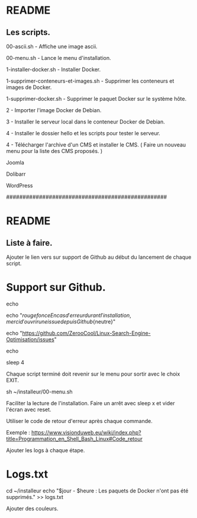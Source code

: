 # README
## Les scripts.

00-ascii.sh - Affiche une image ascii.

00-menu.sh - Lance le menu d'installation.

1-installer-docker.sh - Installer Docker.

1-supprimer-conteneurs-et-images.sh - Supprimer les conteneurs et images de Docker.

1-supprimer-docker.sh - Supprimer le paquet Docker sur le système hôte.

2 - Importer l'image Docker de Debian.

3 - Installer le serveur local dans le conteneur Docker de Debian.

4 - Installer le dossier hello et les scripts pour tester le serveur.

4 - Télécharger l'archive d'un CMS et installer le CMS. ( Faire un nouveau menu pour la liste des CMS proposés. )

 Joomla

 Dolibarr

 WordPress

#################################################

# README
## Liste à faire.

Ajouter le lien vers sur support de Github au début du lancement de chaque script.

  # Support sur Github.

  echo

  echo "${rougefonce}En cas d'erreur durant l'installation, merci d'ouvrir une issue depuis Github${neutre}"

  echo "https://github.com/ZerooCool/Linux-Search-Engine-Optimisation/issues"

  echo

  sleep 4


Chaque script terminé doit revenir sur le menu pour sortir avec le choix EXIT.

  sh ~/installeur/00-menu.sh


Faciliter la lecture de l'installation. Faire un arrêt avec sleep x et vider l'écran avec reset.


Utiliser le code de retour d'erreur après chaque commande.

  Exemple : https://www.visionduweb.eu/wiki/index.php?title=Programmation_en_Shell_Bash_Linux#Code_retour


Ajouter les logs à chaque étape.

   # Logs.txt
   cd ~/installeur
   echo "$jour - $heure : Les paquets de Docker n'ont pas été supprimés." >> logs.txt

Ajouter des couleurs.
